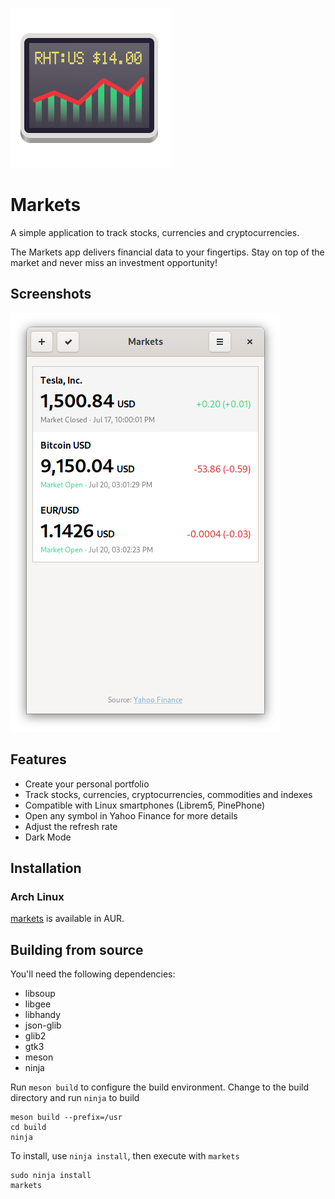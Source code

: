 ![](data/icons/com.bitstower.Markets.svg?raw=true)

# Markets

A simple application to track stocks, currencies and cryptocurrencies.

The Markets app delivers financial data to your fingertips. Stay on top of the market and never miss an investment opportunity!

## Screenshots

![](data/screenshots/symbols.png?raw=true)

## Features

* Create your personal portfolio
* Track stocks, currencies, cryptocurrencies, commodities and indexes
* Compatible with Linux smartphones (Librem5, PinePhone)
* Open any symbol in Yahoo Finance for more details
* Adjust the refresh rate
* Dark Mode

## Installation

### Arch Linux

[markets](https://aur.archlinux.org/packages/markets/) is available in AUR.

## Building from source

You'll need the following dependencies:

* libsoup
* libgee
* libhandy
* json-glib
* glib2
* gtk3
* meson
* ninja

Run `meson build` to configure the build environment. Change to the build directory and run `ninja` to build

```
meson build --prefix=/usr
cd build
ninja
```

To install, use `ninja install`, then execute with `markets`

```
sudo ninja install
markets
```
